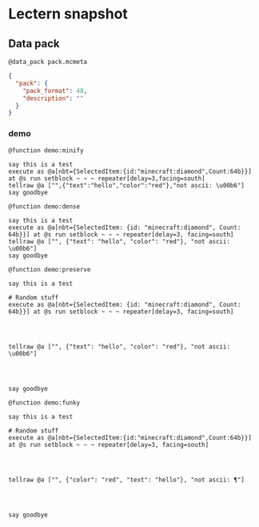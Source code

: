 # Lectern snapshot

## Data pack

`@data_pack pack.mcmeta`

```json
{
  "pack": {
    "pack_format": 48,
    "description": ""
  }
}
```

### demo

`@function demo:minify`

```mcfunction
say this is a test
execute as @a[nbt={SelectedItem:{id:"minecraft:diamond",Count:64b}}] at @s run setblock ~ ~ ~ repeater[delay=3,facing=south]
tellraw @a ["",{"text":"hello","color":"red"},"not ascii: \u00b6"]
say goodbye
```

`@function demo:dense`

```mcfunction
say this is a test
execute as @a[nbt={SelectedItem: {id: "minecraft:diamond", Count: 64b}}] at @s run setblock ~ ~ ~ repeater[delay=3, facing=south]
tellraw @a ["", {"text": "hello", "color": "red"}, "not ascii: \u00b6"]
say goodbye
```

`@function demo:preserve`

```mcfunction
say this is a test

# Random stuff
execute as @a[nbt={SelectedItem: {id: "minecraft:diamond", Count: 64b}}] at @s run setblock ~ ~ ~ repeater[delay=3, facing=south]




tellraw @a ["", {"text": "hello", "color": "red"}, "not ascii: \u00b6"]




say goodbye
```

`@function demo:funky`

```mcfunction
say this is a test

# Random stuff
execute as @a[nbt={SelectedItem:{id:"minecraft:diamond",Count:64b}}] at @s run setblock ~ ~ ~ repeater[delay=3, facing=south]




tellraw @a ["", {"color": "red", "text": "hello"}, "not ascii: ¶"]




say goodbye
```

